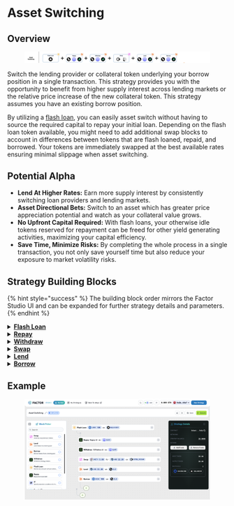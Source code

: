# Asset Switching

## Overview

<figure><img src="../../../.gitbook/assets/image (13) (1).png" alt=""><figcaption></figcaption></figure>

Switch the lending provider or collateral token underlying your borrow position in a single transaction. This strategy provides you with the opportunity to benefit from higher supply interest across lending markets or the relative price increase of the new collateral token. This strategy assumes you have an existing borrow position.

By utilizing a [flash loan](../../../factor-building-blocks/flash-loan/concepts/flash-loan.md), you can easily asset switch without having to source the required capital to repay your initial loan. Depending on the flash loan token available, you might need to add additional swap blocks to account in differences between tokens that are flash loaned, repaid, and borrowed. Your tokens are immediately swapped at the best available rates ensuring minimal slippage when asset switching.

## Potential Alpha

* **Lend At Higher Rates:** Earn more supply interest by consistently switching loan providers and lending markets.
* **Asset Directional Bets:** Switch to an asset which has greater price appreciation potential and watch as your collateral value grows.
* **No Upfront Capital Required:** With flash loans, your otherwise idle tokens reserved for repayment can be freed for other yield generating activities, maximizing your capital efficiency.
* **Save Time, Minimize Risks:** By completing the whole process in a single transaction, you not only save yourself time but also reduce your exposure to market volatility risks.

## Strategy Building Blocks

{% hint style="success" %}
The building block order mirrors the Factor Studio UI and can be expanded for further strategy details and parameters.
{% endhint %}

<details>

<summary><a href="../../../factor-building-blocks/flash-loan/"><strong>Flash Loan</strong></a></summary>

* Flash loan the debt token to be repaid in full.
* If there is no flash loan market for your debt token, you will need to add a [Swap Building Block](../../../factor-building-blocks/swap/) and flash loan the value of your debt to be swapped.

</details>

<details>

<summary><a href="../../../factor-building-blocks/borrow.md"><strong>Repay</strong></a></summary>

* Repay the full amount of debt owed.

</details>

<details>

<summary><a href="../../../factor-building-blocks/lend.md"><strong>Withdraw</strong></a></summary>

* Withdraw all of your collateral token from the lending pool.

</details>

<details>

<summary><a href="../../../factor-building-blocks/swap/"><strong>Swap</strong></a></summary>

* Exchange all of your withdrawn collateral token for the new target collateral token.

</details>

<details>

<summary><a href="../../../factor-building-blocks/lend.md"><strong>Lend</strong></a></summary>

* Lend all of the newly swapped collateral tokens to the target lending market.
* The tokens which you can borrow will be determined by the underlying lending market.

</details>

<details>

<summary><a href="../../../factor-building-blocks/borrow.md"><strong>Borrow</strong></a></summary>

* Select the new debt token.
* Input a borrow amount which deducts the accrued interest from previous position and includes an additional buffer for any price fluctuations.
* If your flash loan token differs from the new debt token, add an additional [Swap Building Block](../../../factor-building-blocks/swap/) to exchange borrowed tokens for flash loan tokens.

</details>

## Example

<figure><img src="../../../.gitbook/assets/image (6) (1).png" alt=""><figcaption></figcaption></figure>
